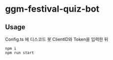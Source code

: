 # ggm-festival-quiz-bot

## Usage

Config.ts 에 디스코드 봇 ClientID와 Token을 입력한 뒤

```
npm i
npm run start
```
